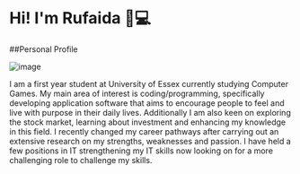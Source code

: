 # Hi! I'm Rufaida 👋💻
##Personal Profile 

![image](https://user-images.githubusercontent.com/124273686/216361830-3d37cb12-c508-4c84-97e2-704debfc5427.png)

I am a first year student at University of Essex currently studying Computer Games. My main area of interest is coding/programming, specifically developing application software that aims to encourage people to feel and live with purpose in their daily lives. Additionally I am also keen on exploring the stock market, learning about investment and enhancing my knowledge in this field. I recently changed my career pathways after carrying out an extensive research on my strengths, weaknesses and passion. I have held a few positions in IT strengthening my IT skills now looking on for a more challenging role to challenge my skills.


